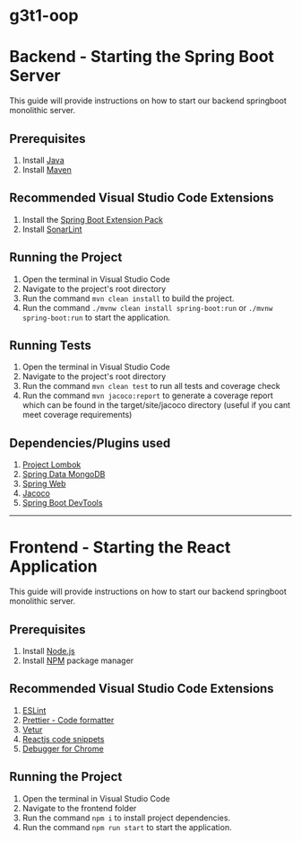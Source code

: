 # g3t1-oop

# Backend - Starting the Spring Boot Server

This guide will provide instructions on how to start our backend springboot monolithic server.

## Prerequisites
1. Install [Java](https://java.com/en/download/)
2. Install [Maven](https://maven.apache.org/install.html)

## Recommended Visual Studio Code Extensions
1. Install the [Spring Boot Extension Pack](https://marketplace.visualstudio.com/items?itemName=Pivotal.vscode-boot-dev-pack)
2. Install [SonarLint](https://marketplace.visualstudio.com/items?itemName=SonarSource.sonarlint-vscode)

## Running the Project
1. Open the terminal in Visual Studio Code
2. Navigate to the project's root directory
3. Run the command `mvn clean install` to build the project.
4. Run the command `./mvnw clean install spring-boot:run` or `./mvnw spring-boot:run` to start the application.

## Running Tests
1. Open the terminal in Visual Studio Code
2. Navigate to the project's root directory
3. Run the command `mvn clean test` to run all tests and coverage check
4. Run the command `mvn jacoco:report` to generate a coverage report which can be found in the target/site/jacoco directory (useful if you cant meet coverage requirements)

## Dependencies/Plugins used
1. [Project Lombok](https://projectlombok.org/)
2. [Spring Data MongoDB](https://spring.io/projects/spring-data-mongodb)
3. [Spring Web](https://spring.io/projects/spring-web)
4. [Jacoco](https://www.jacoco.org/jacoco/)
5. [Spring Boot DevTools](https://spring.io/projects/spring-boot-devtools)

***

# Frontend - Starting the React Application

This guide will provide instructions on how to start our backend springboot monolithic server.

## Prerequisites
1. Install [Node.js](https://nodejs.org/en/download/)
2. Install [NPM](https://www.npmjs.com/get-npm) package manager

## Recommended Visual Studio Code Extensions
1. [ESLint](https://marketplace.visualstudio.com/items?itemName=dbaeumer.vscode-eslint)
2. [Prettier - Code formatter](https://marketplace.visualstudio.com/items?itemName=esbenp.prettier-vscode)
3. [Vetur](https://marketplace.visualstudio.com/items?itemName=octref.vetur)
4. [Reactjs code snippets](https://marketplace.visualstudio.com/items?itemName=xabikos.ReactSnippets)
7. [Debugger for Chrome](https://marketplace.visualstudio.com/items?itemName=msjsdiag.debugger-for-chrome)

## Running the Project
1. Open the terminal in Visual Studio Code
2. Navigate to the frontend folder
3. Run the command `npm i` to install project dependencies.
4. Run the command `npm run start` to start the application.
